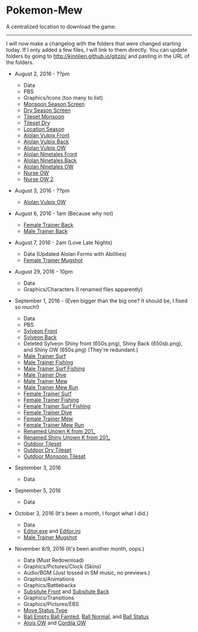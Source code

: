 # Pokemon-Mew
A centralized location to download the game.

* * *

I will now make a changelog with the folders that were changed starting today. If I only added a few files, I will link to them directly. You can update folders by going to http://kinolien.github.io/gitzip/ and pasting in the URL of the folders.

* August 2, 2016 - ??pm
  * Data
  * PBS
  * Graphics/Icons (too many to list)
  * [Monsoon Season Screen](Graphics/Pictures/season_monsoon.png)
  * [Dry Season Screen](Graphics/Pictures/season_dry.png)
  * [Tileset Monsoon](Graphics/Tilesets/Outdoor_monsoon.png)
  * [Tileset Dry](Graphics/Tilesets/Outdoor_dry.png)
  * [Location Season](Graphics/Pictures/locationseason.png)
  * [Alolan Vulpix Front](Graphics/Battlers/Front/037_1.png)
  * [Alolan Vulpix Back](Graphics/Battlers/Back/037b_1.png)
  * [Alolan Vulpix OW](Graphics/Characters/037_1.png)
  * [Alolan Ninetales Front](Graphics/Battlers/Front/038_1.png)
  * [Alolan Ninetales Back](Graphics/Battlers/Back/038b_1.png)
  * [Alolan Ninetales OW](Graphics/Characters/038_1.png)
  * [Nurse OW](Graphics/Characters/BW071.png)
  * [Nurse OW 2](Graphics/Characters/BW071a.png)

* August 3, 2016 - ??pm
  * [Alolan Vulpix OW](Graphics/Characters/037_1.png)

* August 6, 2016 - 1am (Because why not)
  * [Female Trainer Back](Graphics/Characters/trback001.png)
  * [Male Trainer Back](Graphics/Characters/trback000.png)

* August 7, 2016 - 2am (Love Late Nights)
  * Data (Updated Alolan Forms with Abilities)
  * [Female Trainer Mugshot](Graphics/Transitions/vsTrainer1)

* August 29, 2016 - 10pm
  * Data
  * Graphics/Characters (I renamed files apparently)

* September 1, 2016 - (Even bigger than the big one? It should be, I fixed so much!)
  * Data
  * PBS
  * [Sylveon Front](Graphics/Battlers/Front/650.png)
  * [Sylveon Back](Graphics/Battlers/Back/650b.png)
  * Deleted Sylveon Shiny front (650s.png), Shiny Back (650sb.png), and Shiny OW (650s.png) (They're redundant.)
  * [Male Trainer Surf](Graphics/Characters/boy_surf_offset.png)
  * [Male Trainer Fishing](Graphics/Characters/boy_fish_offset.png)
  * [Male Trainer Surf Fishing](Graphics/Characters/boy_fishsurf_offset.png)
  * [Male Trainer Dive](Graphics/Characters/boy_dive_offset.png)
  * [Male Trainer Mew](Graphics/Characters/trchar000_1.png)
  * [Male Trainer Mew Run](Graphics/Characters/boy_run_1.png)
  * [Female Trainer Surf](Graphics/Characters/girl_surf_offset.png)
  * [Female Trainer Fishing](Graphics/Characters/girl_fish_offset.png)
  * [Female Trainer Surf Fishing](Graphics/Characters/girl_fishsurf_offset.png)
  * [Female Trainer Dive](Graphics/Characters/girl_dive_offset.png)
  * [Female Trainer Mew](Graphics/Characters/trchar001_1.png)
  * [Female Trainer Mew Run](Graphics/Characters/girl_run_1.png)
  * [Renamed Unown K from 201_](Graphics/Characters/201_10.png)
  * [Renamed Shiny Unown K from 201_](Graphics/Characters/201s_10.png)
  * [Outdoor Tileset](Graphics/Tilesets/Outdoor.png)
  * [Outdoor Dry Tileset](Graphics/Tilesets/Outdoor_dry.png)
  * [Outdoor Monsoon Tileset](Graphics/Tilesets/Outdoor_monsoon.png)

* September 3, 2016
  * Data

* September 5, 2016
  * Data

* October 3, 2016 (It's been a month, I forgot what I did.)
  * Data
  * [Editor.exe](Editor.exe) and [Editor.ini](Editor.ini)
  * [Male Trainer Mugshot](Graphics/Transitions/vsTrainer0)
  
* November 8/9, 2016 (It's been another month, oops.)
  * Data (Must Redownload)
  * Graphics/Pictures/Clock (Skins)
  * Audio/BGM (Just tossed in SM music, no previews.)
  * Graphics/Animations
  * Graphics/Battlebacks
  * [Subsitute Front](Graphics/Battlers/substitute.png) and [Subsitute Back](Graphics/Battlers/substitute_back.png)
  * Graphics/Transitions
  * Graphics/Pictures/EBS
  * [Move Status Type](Graphics/Pictures/category.png)
  * [Ball Empty](Graphics/Pictures/ballempty.png),[Ball Fainted](Graphics/Pictures/ballfainted.png), [Ball Normal](Graphics/Pictures/ballnormal.png), and [Ball Status](Graphics/Pictures/ballstatus.PNG)
  * [Alois OW](Graphics/Characters/BW167.png) and [Cordila OW](Graphics/Characters/BW168.png)